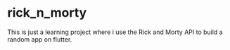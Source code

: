 # rick_n_morty

This is just a learning project where i use the Rick and Morty API to build a random app on flutter.
